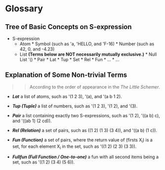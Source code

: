 # Glossary

## Tree of Basic Concepts on S-expression

* S-expression
  * Atom
        * Symbol (such as 'a, 'HELLO, and 'F-16)
        * Number (such as 42, 0, and -4.23)
  * List **(Terms below are NOT necessarily mutually exclusive.)**
        * Null List '()
        * Pair
        * Lat
        * Tup
        * Set
           * Rel
           * Fun
           * ...
        * ...

## Explanation of Some Non-trivial Terms
>> According to the order of appearance in the *The Little Schemer*.

* **_Lat_**
	a list of atoms, such as '(1 2 3), '(a), and '(a b 1 2).

* **_Tup (Tuple)_**
	a list of numbers, such as '(1 2 3), '(1 2), and '(3).

* **_Pair_**
	a list containing exactly two S-expressions,
	such as '(1 2), '((a b) c), and '((ab 1) (2 cd)).

* **_Rel (Relation)_**
	a set of pairs, such as ((1 2) (1 3) (3 4)), and '((a b) (1 c)).

* **_Fun (Function)_**
	a set of pairs, where the return value of (firsts X<sub>i</sub>)
	is a set, for each element X<sub>i</sub> in the set, such as '((1 2) (2 3) (3 3)).

* **_Fullfun (Full Function / One-to-one)_**
	a fun with all second items being a set, such as '((1 2) (3 4) (5 6)).
